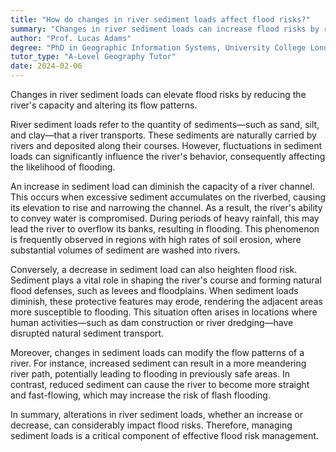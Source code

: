 ```yaml
---
title: "How do changes in river sediment loads affect flood risks?"
summary: "Changes in river sediment loads can increase flood risks by reducing river capacity and altering flow patterns."
author: "Prof. Lucas Adams"
degree: "PhD in Geographic Information Systems, University College London"
tutor_type: "A-Level Geography Tutor"
date: 2024-02-06
---
```


Changes in river sediment loads can elevate flood risks by reducing the river's capacity and altering its flow patterns.

River sediment loads refer to the quantity of sediments—such as sand, silt, and clay—that a river transports. These sediments are naturally carried by rivers and deposited along their courses. However, fluctuations in sediment loads can significantly influence the river's behavior, consequently affecting the likelihood of flooding.

An increase in sediment load can diminish the capacity of a river channel. This occurs when excessive sediment accumulates on the riverbed, causing its elevation to rise and narrowing the channel. As a result, the river's ability to convey water is compromised. During periods of heavy rainfall, this may lead the river to overflow its banks, resulting in flooding. This phenomenon is frequently observed in regions with high rates of soil erosion, where substantial volumes of sediment are washed into rivers.

Conversely, a decrease in sediment load can also heighten flood risk. Sediment plays a vital role in shaping the river's course and forming natural flood defenses, such as levees and floodplains. When sediment loads diminish, these protective features may erode, rendering the adjacent areas more susceptible to flooding. This situation often arises in locations where human activities—such as dam construction or river dredging—have disrupted natural sediment transport.

Moreover, changes in sediment loads can modify the flow patterns of a river. For instance, increased sediment can result in a more meandering river path, potentially leading to flooding in previously safe areas. In contrast, reduced sediment can cause the river to become more straight and fast-flowing, which may increase the risk of flash flooding.

In summary, alterations in river sediment loads, whether an increase or decrease, can considerably impact flood risks. Therefore, managing sediment loads is a critical component of effective flood risk management.
    